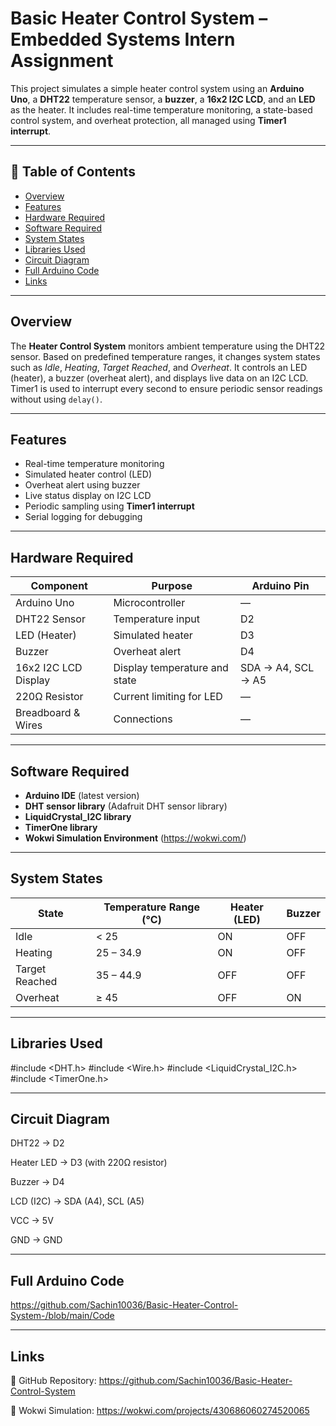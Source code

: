 # Basic Heater Control System – Embedded Systems Intern Assignment

This project simulates a simple heater control system using an **Arduino Uno**, a **DHT22** temperature sensor, a **buzzer**, a **16x2 I2C LCD**, and an **LED** as the heater. It includes real-time temperature monitoring, a state-based control system, and overheat protection, all managed using **Timer1 interrupt**.

---

## 📑 Table of Contents
- [Overview](#overview)
- [Features](#features)
- [Hardware Required](#hardware-required)
- [Software Required](#software-required)
- [System States](#system-states)
- [Libraries Used](#libraries-used)
- [Circuit Diagram](#circuit-diagram)
- [Full Arduino Code](#full-arduino-code)
- [Links](#links)

---

##  Overview

The **Heater Control System** monitors ambient temperature using the DHT22 sensor. Based on predefined temperature ranges, it changes system states such as *Idle*, *Heating*, *Target Reached*, and *Overheat*. It controls an LED (heater), a buzzer (overheat alert), and displays live data on an I2C LCD. Timer1 is used to interrupt every second to ensure periodic sensor readings without using `delay()`.

---

##  Features

- Real-time temperature monitoring
- Simulated heater control (LED)
- Overheat alert using buzzer
- Live status display on I2C LCD
- Periodic sampling using **Timer1 interrupt**
- Serial logging for debugging

---

##  Hardware Required

| Component            | Purpose                              | Arduino Pin           |
|----------------------|--------------------------------------|------------------------|
| Arduino Uno          | Microcontroller                      | —                      |
| DHT22 Sensor         | Temperature input                    | D2                     |
| LED (Heater)         | Simulated heater                     | D3                     |
| Buzzer               | Overheat alert                       | D4                     |
| 16x2 I2C LCD Display | Display temperature and state        | SDA → A4, SCL → A5     |
| 220Ω Resistor        | Current limiting for LED             | —                      |
| Breadboard & Wires   | Connections                          | —                      |

---

## Software Required
- **Arduino IDE** (latest version)
- **DHT sensor library** (Adafruit DHT sensor library)
- **LiquidCrystal_I2C library**
- **TimerOne library**
- **Wokwi Simulation Environment** (https://wokwi.com/)
---

##  System States

| State           | Temperature Range (°C) | Heater (LED) | Buzzer |
|------------------|------------------------|--------------|--------|
| Idle             | < 25                   | ON           | OFF    |
| Heating          | 25 – 34.9              | ON           | OFF    |
| Target Reached   | 35 – 44.9              | OFF          | OFF    |
| Overheat         | ≥ 45                   | OFF          | ON     |

---

##  Libraries Used


#include <DHT.h>
#include <Wire.h>
#include <LiquidCrystal_I2C.h>
#include <TimerOne.h>

---

## Circuit Diagram
DHT22 → D2

Heater LED → D3 (with 220Ω resistor)

Buzzer → D4

LCD (I2C) → SDA (A4), SCL (A5)

VCC → 5V

GND → GND

---

## Full Arduino Code

https://github.com/Sachin10036/Basic-Heater-Control-System-/blob/main/Code

---

## Links

🔗 GitHub Repository: https://github.com/Sachin10036/Basic-Heater-Control-System

🔗 Wokwi Simulation: https://wokwi.com/projects/430686060274520065
